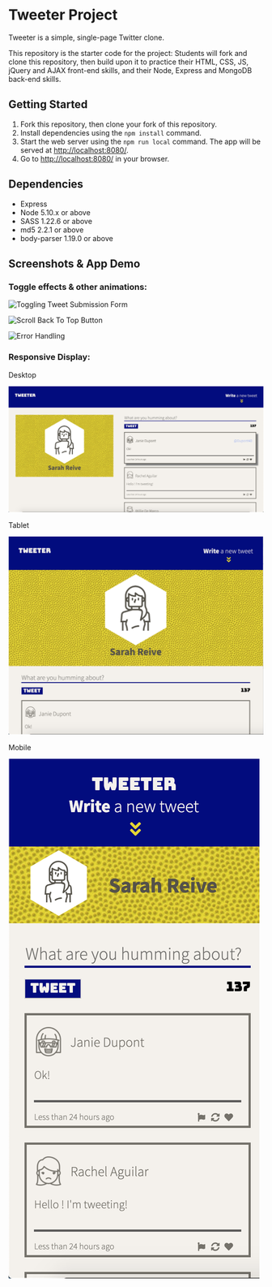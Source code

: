 # Tweeter Project

Tweeter is a simple, single-page Twitter clone.

This repository is the starter code for the project: Students will fork and clone this repository, then build upon it to practice their HTML, CSS, JS, jQuery and AJAX front-end skills, and their Node, Express and MongoDB back-end skills.

## Getting Started

1. Fork this repository, then clone your fork of this repository.
2. Install dependencies using the `npm install` command.
3. Start the web server using the `npm run local` command. The app will be served at <http://localhost:8080/>.
4. Go to <http://localhost:8080/> in your browser.

## Dependencies

- Express
- Node 5.10.x or above
- SASS 1.22.6 or above
- md5 2.2.1 or above
- body-parser 1.19.0 or above

## Screenshots & App Demo

### Toggle effects & other animations:

![Toggling Tweet Submission Form](https://media.giphy.com/media/Kx88blYkRs1eekh80v/giphy.gif)

![Scroll Back To Top Button](https://media.giphy.com/media/ih4nsHmChmDOY8ixDu/giphy.gif)

![Error Handling](https://media.giphy.com/media/duFLhy7gwhTUHTfwiR/giphy.gif)

### Responsive Display: 

Desktop

![Desktop Display](./public/images/screenshots/desktop_display.png)

Tablet

![Tablet Display](./public/images/screenshots/tablet_display.png)

Mobile

![Tablet Display](./public/images/screenshots/mobile_display.png)
